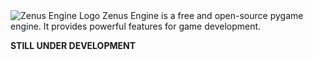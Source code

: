 <div>
  <picture>
    <source media="(prefers-color-scheme: dark)" srcset="zenus/images/ZENUS_FULL.png">
    <source media="(prefers-color-scheme: light)" srcset="zenus/images/ZENUS_FULL.png">
    <img alt="Zenus Engine Logo" src="zenus/images/ZENUS_FULL.png">
  Zenus Engine is a free and open-source pygame engine.
  It provides powerful features for game development.

  **STILL UNDER DEVELOPMENT**
</div>

